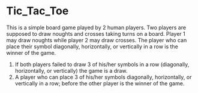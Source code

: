 # Tic_Tac_Toe

This is a simple board game played by 2 human players. Two players are supposed to draw noughts and crosses taking turns on a board. Player 1 may draw noughts while player 2 may draw crosses. The player who can place their symbol diagonally, horizontally, or vertically in a row is the winner of the game.
1. If both players failed to draw 3 of his/her symbols in a row (diagonally, horizontally, or vertically) the game is a draw.
2. A player who can place 3 of his/her symbols diagonally, horizontally, or vertically in a row; before the other player is the winner of the game.


